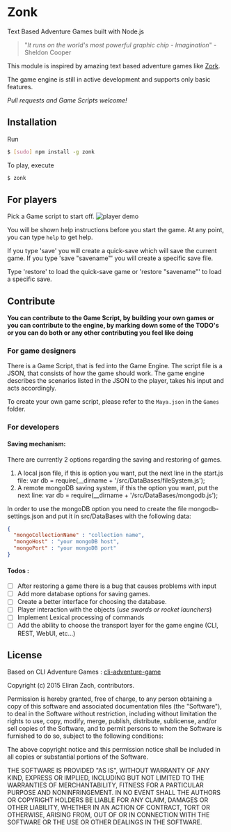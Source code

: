 # Zonk 

Text Based Adventure Games built with Node.js

> "_It runs on the world's most powerful graphic chip - Imagination_" - Sheldon Cooper

This module is inspired by amazing text based adventure games like [Zork](http://www.infocom-if.org/downloads/downloads.html). 

The game engine is still in active development and supports only basic features. 

_Pull requests and Game Scripts welcome!_

## Installation
Run 
```bash
$ [sudo] npm install -g zonk
```

To play, execute
```bash
$ zonk
```

## For players
Pick a Game script to start off. 
![player demo](https://raw.githubusercontent.com/arvindr21/cli-adventure-games/master/demos/demo_player.gif)

You will be shown help instructions before you start the game. At any point, you can type `help` to get help.

If you type 'save' you will create a quick-save which will save the current game.
If you type 'save "savename"' you will create a specific save file.

Type 'restore' to load the quick-save game or 'restore "savename"' to load a specific save.

## Contribute

<b>You can contribute to the Game Script, by building your own games or you can contribute to the engine, by marking down some of the TODO's or you can do both or any other contributing you feel like doing </b>

### For game designers

There is a Game Script, that is fed into the Game Engine. The script file is a JSON, that consists of how the game should work. The game engine describes the scenarios listed in the JSON to the player, takes his input and acts accordingly.

To create your own game script, please refer to the `Maya.json` in the `Games` folder.

### For developers

#### Saving mechanism:
There are currently 2 options regarding the saving and restoring of games.
1. A local json file, if this is option you want, put the next line in the start.js file:
  var db = require(__dirname + '/src/DataBases/fileSystem.js');
2. A remote mongoDB saving system, if this the option you want, put the next line: 
var db = require(__dirname + '/src/DataBases/mongodb.js');

In order to use the mongoDB option you need to create the file mongodb-settings.json and put it in src/DataBases with the following data:

```json
{
  "mongoCollectionName" : "collection name",
  "mongoHost" : "your mongoDB host",
  "mongoPort" : "your mongoDB port"
}
```

#### Todos :  
* [ ] After restoring a game there is a bug that causes problems with input
* [ ] Add more database options for saving games.
* [ ] Create a better interface for choosing the database.
* [ ] Player interaction with the objects (_use swords or rocket launchers_)
* [ ] Implement Lexical processing of commands
* [ ] Add the ability to choose the transport layer for the game engine (CLI, REST, WebUI, etc...)

## License

Based on CLI Adventure Games : [cli-adventure-game](https://github.com/arvindr21/cli-adventure-games)

Copyright (c) 2015 Eliran Zach, contributors.

Permission is hereby granted, free of charge, to any person
obtaining a copy of this software and associated documentation
files (the "Software"), to deal in the Software without
restriction, including without limitation the rights to use,
copy, modify, merge, publish, distribute, sublicense, and/or sell
copies of the Software, and to permit persons to whom the
Software is furnished to do so, subject to the following
conditions:

The above copyright notice and this permission notice shall be
included in all copies or substantial portions of the Software.

THE SOFTWARE IS PROVIDED "AS IS", WITHOUT WARRANTY OF ANY KIND,
EXPRESS OR IMPLIED, INCLUDING BUT NOT LIMITED TO THE WARRANTIES
OF MERCHANTABILITY, FITNESS FOR A PARTICULAR PURPOSE AND
NONINFRINGEMENT. IN NO EVENT SHALL THE AUTHORS OR COPYRIGHT
HOLDERS BE LIABLE FOR ANY CLAIM, DAMAGES OR OTHER LIABILITY,
WHETHER IN AN ACTION OF CONTRACT, TORT OR OTHERWISE, ARISING
FROM, OUT OF OR IN CONNECTION WITH THE SOFTWARE OR THE USE OR
OTHER DEALINGS IN THE SOFTWARE.
